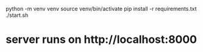 python -m venv venv
source venv/bin/activate
pip install -r requirements.txt
./start.sh
# server runs on http://localhost:8000
